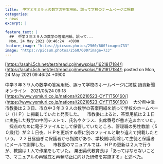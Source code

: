 ```yaml
---
title:  中学３年３９人の数学の答案用紙、誤って学校のホームページに掲載  
categories:
- news
excerpt: |
  
feature_text: |
  ##  中学３年３９人の数学の答案用紙、誤って...
  Mon, 24 May 2021 09:46:24  +0900
feature_image: "https://picsum.photos/2560/600?image=733"
image: "https://picsum.photos/2560/600?image=733"
---
```


[https://asahi.5ch.net/test/read.cgi/newsplus/1621817184/](https://asahi.5ch.net/test/read.cgi/newsplus/1621817184/)
posted on Mon, 24 May 2021 09:46:24  +0900

<!--more-->

中学３年３９人の数学の答案用紙、誤って学校のホームページに掲載 讀賣新聞オンライン　2021/05/24 09:18 [https://www.yomiuri.co.jp/national/20210523-OYT1T50160/](https://www.yomiuri.co.jp/national/20210523-OYT1T50160/) 　大分県中津市教委は２３日、市立中３年３９人の数学の答案用紙を誤って学校のホームページ（ＨＰ）に掲載していたと発表した。 　市教委によると、答案用紙は２１日に実施した数学の中間テストで、氏名やクラス、出席番号が書き込まれていた。 　採点のために電子ファイルにして保管していたところ、管理職の男性教諭（５０歳代）が２１日夜、ＨＰを更新する際に別のファイルと取り違えて掲載したという。 ２２日昼過ぎに保護者から指摘があり、学校側は削除して生徒と保護者にメールで謝罪した。 　市教委のマニュアルでは、ＨＰの更新は２人で行うが、教諭は１人で作業をしていた。 粟田英代教育長は「あってはならないことで、マニュアルの再徹底と再発防止に向けた研修を実施する」と述べた。
